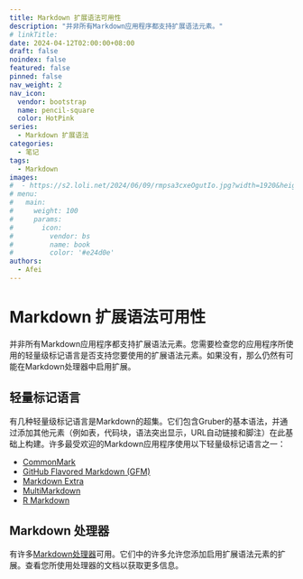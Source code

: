 ```yaml
---
title: Markdown 扩展语法可用性
description: "并非所有Markdown应用程序都支持扩展语法元素。"
# linkTitle:
date: 2024-04-12T02:00:00+08:00
draft: false
noindex: false
featured: false
pinned: false
nav_weight: 2
nav_icon:
  vendor: bootstrap
  name: pencil-square
  color: HotPink
series:
  - Markdown 扩展语法
categories:
  - 笔记
tags:
  - Markdown
images:
#  - https://s2.loli.net/2024/06/09/rmpsa3cxeOgutIo.jpg?width=1920&height=1440
# menu:
#   main:
#     weight: 100
#     params:
#       icon:
#         vendor: bs
#         name: book
#         color: '#e24d0e'
authors:
  - Afei
---
```


# Markdown 扩展语法可用性
并非所有Markdown应用程序都支持扩展语法元素。您需要检查您的应用程序所使用的轻量级标记语言是否支持您要使用的扩展语法元素。如果没有，那么仍然有可能在Markdown处理器中启用扩展。

## 轻量标记语言
有几种轻量级标记语言是Markdown的超集。它们包含Gruber的基本语法，并通过添加其他元素（例如表，代码块，语法突出显示，URL自动链接和脚注）在此基础上构建。许多最受欢迎的Markdown应用程序使用以下轻量级标记语言之一：

* [CommonMark](https://commonmark.org/)
* [GitHub Flavored Markdown (GFM)](https://michelf.ca/projects/php-markdown/extra/)
* [Markdown Extra](https://github.github.com/gfm/)
* [MultiMarkdown](https://fletcherpenney.net/multimarkdown/)
* [R Markdown](https://rmarkdown.rstudio.com/)
## Markdown 处理器
有许多[Markdown处理器](https://github.com/markdown/markdown.github.com/wiki/Implementations)可用。它们中的许多允许您添加启用扩展语法元素的扩展。查看您所使用处理器的文档以获取更多信息。